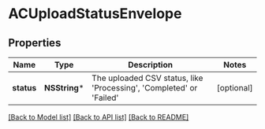# ACUploadStatusEnvelope

## Properties
Name | Type | Description | Notes
------------ | ------------- | ------------- | -------------
**status** | **NSString*** | The uploaded CSV status, like &#39;Processing&#39;, &#39;Completed&#39; or &#39;Failed&#39; | [optional] 

[[Back to Model list]](../README.md#documentation-for-models) [[Back to API list]](../README.md#documentation-for-api-endpoints) [[Back to README]](../README.md)


